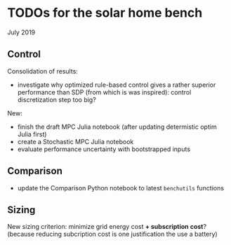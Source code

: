 # TODOs for the solar home bench

July 2019

## Control

Consolidation of results:
* investigate why optimized rule-based control gives a rather superior performance
  than SDP (from which is was inspired): control discretization step too big?

New:
* finish the draft MPC Julia notebook (after updating determistic optim Julia first)
* create a Stochastic MPC Julia notebook
* evaluate performance uncertainty with bootstrapped inputs

## Comparison
* update the Comparison Python notebook to latest `benchutils` functions

## Sizing

New sizing criterion: minimize grid energy cost **+ subscription cost**?
(because reducing subcription cost is one justification the use a battery)
